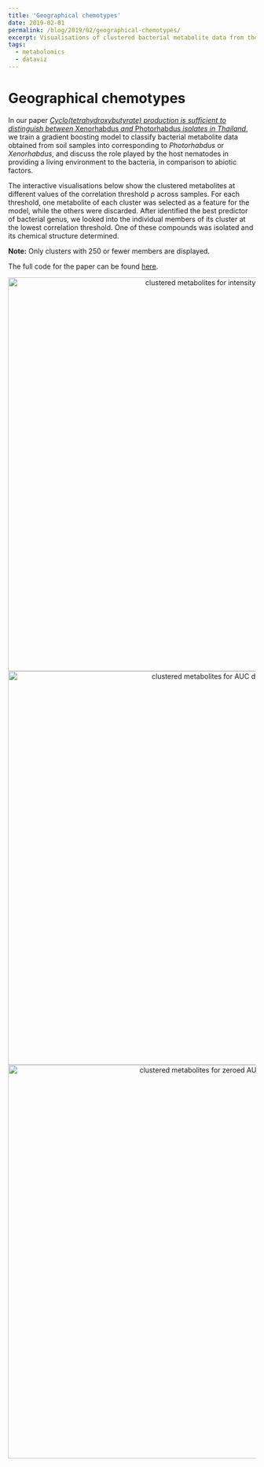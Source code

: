 ```yaml
---
title: 'Geographical chemotypes'
date: 2019-02-01
permalink: /blog/2019/02/geographical-chemotypes/
excerpt: Visualisations of clustered bacterial metabolite data from the paper [*Cyclo(tetrahydroxybutyrate) production is sufficient to distinguish between _Xenorhabdus_ and _Photorhabdus_ isolates in Thailand*](https://onlinelibrary.wiley.com/doi/full/10.1111/1462-2920.14685).
tags:
  - metabolomics
  - dataviz
---
```


# Geographical chemotypes

In our paper [*Cyclo(tetrahydroxybutyrate) production is sufficient to distinguish between* Xenorhabdus *and* Photorhabdus *isolates in Thailand*](https://onlinelibrary.wiley.com/doi/full/10.1111/1462-2920.14685), we train a gradient boosting model to classify bacterial metabolite data obtained from soil samples into corresponding to *Photorhabdus* or *Xenorhabdus*, and discuss the role played by the host nematodes in providing a living environment to the bacteria, in comparison to abiotic factors.

The interactive visualisations below show the clustered metabolites at different values of the correlation threshold &rho; across samples. For each threshold, one metabolite of each cluster was selected as a feature for the model, while the others were discarded. After identified the best predictor of bacterial genus, we looked into the individual members of its cluster at the lowest correlation threshold. One of these compounds was isolated and its chemical structure determined.

**Note:** Only clusters with 250 or fewer members are displayed.

The full code for the paper can be found [here](https://github.com/cparrarojas/geographical-chemotypes/).

<div>
    <a href="https://plot.ly/~cparrarojas/43/?share_key=CpMIBNzja1Y31bh9roOZst" target="_blank" title="plot from API (6)" style="display: block; text-align: center;"><img src="https://plot.ly/~cparrarojas/43.png?share_key=CpMIBNzja1Y31bh9roOZst" alt="clustered metabolites for intensity data" style="max-width: 100%;width: 800px;"  width="800" onerror="this.onerror=null;this.src='https://plot.ly/404.png';" /></a>
    <script data-plotly="cparrarojas:43" sharekey-plotly="CpMIBNzja1Y31bh9roOZst" src="https://plot.ly/embed.js" async></script>
</div>

<div>
    <a href="https://plot.ly/~cparrarojas/39/?share_key=VCqtbl7PSO7NwJwiSpN9W0" target="_blank" title="plot from API (4)" style="display: block; text-align: center;"><img src="https://plot.ly/~cparrarojas/39.png?share_key=VCqtbl7PSO7NwJwiSpN9W0" alt="clustered metabolites for AUC data" style="max-width: 100%;width: 800px;"  width="800" onerror="this.onerror=null;this.src='https://plot.ly/404.png';" /></a>
    <script data-plotly="cparrarojas:39" sharekey-plotly="VCqtbl7PSO7NwJwiSpN9W0" src="https://plot.ly/embed.js" async></script>
</div>

<div>
    <a href="https://plot.ly/~cparrarojas/41/?share_key=XMXq2XC1qKYfCae2nDbFNS" target="_blank" title="plot from API (5)" style="display: block; text-align: center;"><img src="https://plot.ly/~cparrarojas/41.png?share_key=XMXq2XC1qKYfCae2nDbFNS" alt="clustered metabolites for zeroed AUC data" style="max-width: 100%;width: 800px;"  width="800" onerror="this.onerror=null;this.src='https://plot.ly/404.png';" /></a>
    <script data-plotly="cparrarojas:41" sharekey-plotly="XMXq2XC1qKYfCae2nDbFNS" src="https://plot.ly/embed.js" async></script>
</div>
